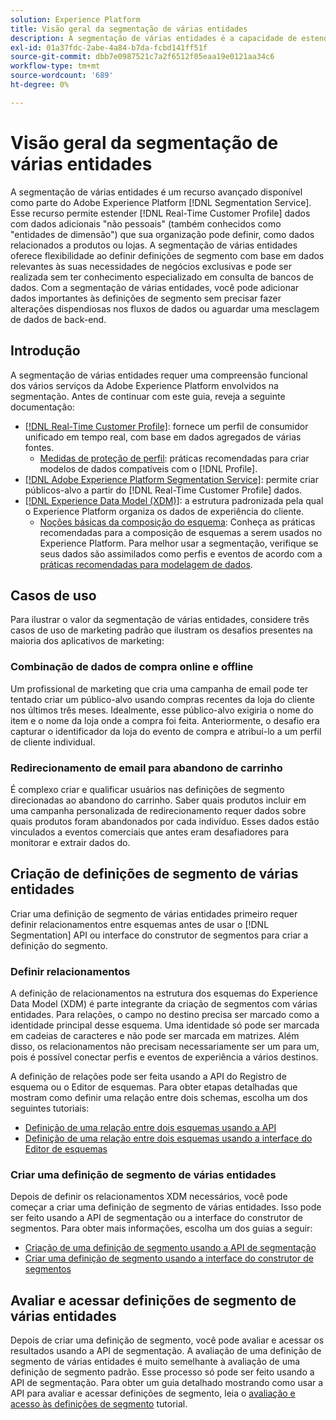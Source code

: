 ```yaml
---
solution: Experience Platform
title: Visão geral da segmentação de várias entidades
description: A segmentação de várias entidades é a capacidade de estender dados do Perfil com dados adicionais com base em produtos, lojas ou outras classes que não são de perfil. Depois de conectados, os dados de classes adicionais ficam disponíveis como se fossem nativos do esquema de Perfil.
exl-id: 01a37fdc-2abe-4a84-b7da-fcbd141ff51f
source-git-commit: dbb7e0987521c7a2f6512f05eaa19e0121aa34c6
workflow-type: tm+mt
source-wordcount: '689'
ht-degree: 0%

---
```


# Visão geral da segmentação de várias entidades

A segmentação de várias entidades é um recurso avançado disponível como parte do Adobe Experience Platform [!DNL Segmentation Service]. Esse recurso permite estender [!DNL Real-Time Customer Profile] dados com dados adicionais &quot;não pessoais&quot; (também conhecidos como &quot;entidades de dimensão&quot;) que sua organização pode definir, como dados relacionados a produtos ou lojas. A segmentação de várias entidades oferece flexibilidade ao definir definições de segmento com base em dados relevantes às suas necessidades de negócios exclusivas e pode ser realizada sem ter conhecimento especializado em consulta de bancos de dados. Com a segmentação de várias entidades, você pode adicionar dados importantes às definições de segmento sem precisar fazer alterações dispendiosas nos fluxos de dados ou aguardar uma mesclagem de dados de back-end.

## Introdução

A segmentação de várias entidades requer uma compreensão funcional dos vários serviços da Adobe Experience Platform envolvidos na segmentação. Antes de continuar com este guia, reveja a seguinte documentação:

* [[!DNL Real-Time Customer Profile]](../profile/home.md): fornece um perfil de consumidor unificado em tempo real, com base em dados agregados de várias fontes.
   * [Medidas de proteção de perfil](../profile/guardrails.md): práticas recomendadas para criar modelos de dados compatíveis com o [!DNL Profile].
* [[!DNL Adobe Experience Platform Segmentation Service]](./home.md): permite criar públicos-alvo a partir do [!DNL Real-Time Customer Profile] dados.
* [[!DNL Experience Data Model (XDM)]](../xdm/home.md): a estrutura padronizada pela qual o Experience Platform organiza os dados de experiência do cliente.
   * [Noções básicas da composição do esquema](../xdm/schema/composition.md#union): Conheça as práticas recomendadas para a composição de esquemas a serem usados no Experience Platform. Para melhor usar a segmentação, verifique se seus dados são assimilados como perfis e eventos de acordo com a [práticas recomendadas para modelagem de dados](../xdm/schema/best-practices.md).

## Casos de uso

Para ilustrar o valor da segmentação de várias entidades, considere três casos de uso de marketing padrão que ilustram os desafios presentes na maioria dos aplicativos de marketing:

### Combinação de dados de compra online e offline

Um profissional de marketing que cria uma campanha de email pode ter tentado criar um público-alvo usando compras recentes da loja do cliente nos últimos três meses. Idealmente, esse público-alvo exigiria o nome do item e o nome da loja onde a compra foi feita. Anteriormente, o desafio era capturar o identificador da loja do evento de compra e atribuí-lo a um perfil de cliente individual.

### Redirecionamento de email para abandono de carrinho

É complexo criar e qualificar usuários nas definições de segmento direcionadas ao abandono do carrinho. Saber quais produtos incluir em uma campanha personalizada de redirecionamento requer dados sobre quais produtos foram abandonados por cada indivíduo. Esses dados estão vinculados a eventos comerciais que antes eram desafiadores para monitorar e extrair dados do.

## Criação de definições de segmento de várias entidades

Criar uma definição de segmento de várias entidades primeiro requer definir relacionamentos entre esquemas antes de usar o [!DNL Segmentation] API ou interface do construtor de segmentos para criar a definição do segmento.

### Definir relacionamentos

A definição de relacionamentos na estrutura dos esquemas do Experience Data Model (XDM) é parte integrante da criação de segmentos com várias entidades. Para relações, o campo no destino precisa ser marcado como a identidade principal desse esquema. Uma identidade só pode ser marcada em cadeias de caracteres e não pode ser marcada em matrizes. Além disso, os relacionamentos não precisam necessariamente ser um para um, pois é possível conectar perfis e eventos de experiência a vários destinos.

A definição de relações pode ser feita usando a API do Registro de esquema ou o Editor de esquemas. Para obter etapas detalhadas que mostram como definir uma relação entre dois schemas, escolha um dos seguintes tutoriais:

* [Definição de uma relação entre dois esquemas usando a API](../xdm/tutorials/relationship-api.md)
* [Definição de uma relação entre dois esquemas usando a interface do Editor de esquemas](../xdm/tutorials/relationship-ui.md)

### Criar uma definição de segmento de várias entidades

Depois de definir os relacionamentos XDM necessários, você pode começar a criar uma definição de segmento de várias entidades. Isso pode ser feito usando a API de segmentação ou a interface do construtor de segmentos. Para obter mais informações, escolha um dos guias a seguir:

* [Criação de uma definição de segmento usando a API de segmentação](./tutorials/create-a-segment.md)
* [Criar uma definição de segmento usando a interface do construtor de segmentos](./ui/overview.md)

## Avaliar e acessar definições de segmento de várias entidades

Depois de criar uma definição de segmento, você pode avaliar e acessar os resultados usando a API de segmentação. A avaliação de uma definição de segmento de várias entidades é muito semelhante à avaliação de uma definição de segmento padrão. Esse processo só pode ser feito usando a API de segmentação. Para obter um guia detalhado mostrando como usar a API para avaliar e acessar definições de segmento, leia o [avaliação e acesso às definições de segmento](./tutorials/evaluate-a-segment.md) tutorial.
